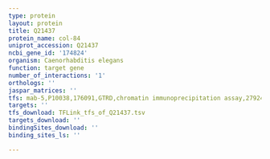 ```yaml
---
type: protein
layout: protein
title: Q21437
protein_name: col-84
uniprot_accession: Q21437
ncbi_gene_id: '174824'
organism: Caenorhabditis elegans
function: target gene
number_of_interactions: '1'
orthologs: ''
jaspar_matrices: ''
tfs: mab-5,P10038,176091,GTRD,chromatin immunoprecipitation assay,27924024%5Buid%5D,No
targets: ''
tfs_download: TFLink_tfs_of_Q21437.tsv
targets_download: ''
bindingSites_download: ''
binding_sites_ls: ''

---
```


